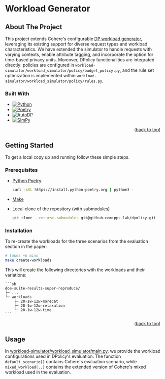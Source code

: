 <a name="readme-top"></a>
# Workload Generator

<!-- ABOUT THE PROJECT -->
## About The Project

This project extends Cohere's configurable [DP workload generator](https://github.com/pps-lab/cohere/tree/main/workload-simulator), leveraging its existing support for diverse request types and workload characteristics.
We have extended the simulator to handle requests with varying contexts, enable attribute tagging, and incorporate the option for time-based privacy units.
Moreover, DPolicy functionalities are integrated directly: policies are configured in `workload-simulator/workload_simulator/policy/budget_policy.py`, and the rule set optimization is implemented within `workload-simulator/workload_simulator/policy/rules.py`.


### Built With

* [![Python][python-shield]][python-url]
* [![Poetry][poetry-shield]][poetry-url]
* [![AutoDP][autodp-shield]][autodp-url]
* [![SimPy][simpy-shield]][simpy-url]

<p align="right">(<a href="#readme-top">back to top</a>)</p>



<!-- GETTING STARTED -->
## Getting Started

To get a local copy up and running follow these simple steps.

### Prerequisites

* [Python Poetry](https://python-poetry.org/)
    ```sh
    curl -sSL https://install.python-poetry.org | python3 -
    ```

* [Make](https://www.gnu.org/software/make/)

* Local clone of the repository (with submodules)
    ```sh
    git clone --recurse-submodules git@github.com:pps-lab/dpolicy.git
    ```


### Installation


To re-create the workloads for the three scenarios from the evaluation section in the paper:
```sh
# takes ~6 mins
make create-workloads
```

This will create the following directories with the workloads and their variations:

    ```sh
    doe-suite-results-super-reproduce/
    ├─ ...
    └─ workloads
        ├─ 20-1w-12w-morecat
        ├─ 20-1w-12w-relaxation
        └─ 20-1w-12w-time
    ```


<p align="right">(<a href="#readme-top">back to top</a>)</p>



<!-- USAGE EXAMPLES -->
## Usage

In [workload-simulator/workload_simulator/main.py](workload_simulator/main.py), we provide the workload configurations used in DPolicy's evaluation.
The function `default_scenario()` contains Cohere's evaluation scenario, while `mixed_workload(..)` contains the extended version of Cohere's mixed workload used in the evaluation.


<!-- MARKDOWN LINKS & IMAGES -->

[python-shield]: https://img.shields.io/badge/python-grey?style=for-the-badge&logo=python
[python-url]: https://www.python.org/

[poetry-shield]: https://img.shields.io/badge/poetry-grey?style=for-the-badge&logo=poetry
[poetry-url]: https://python-poetry.org/


[autodp-shield]: https://img.shields.io/badge/autodp-grey?style=for-the-badge&logo=github
[autodp-url]: https://github.com/yuxiangw/autodp


[simpy-shield]: https://img.shields.io/badge/simpy-grey?style=for-the-badge&logo=pypi
[simpy-url]: https://simpy.readthedocs.io/en/latest/
